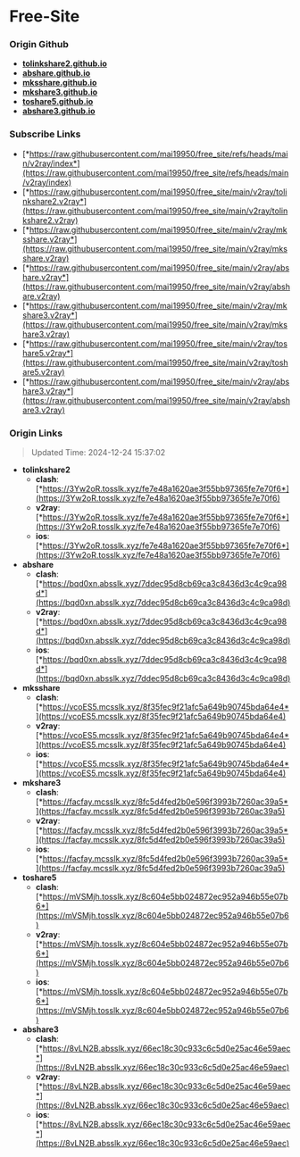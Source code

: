# Free-Site

### Origin Github

- [**tolinkshare2.github.io**](https://github.com/tolinkshare2/tolinkshare2.github.io)
- [**abshare.github.io**](https://github.com/abshare/abshare.github.io)
- [**mksshare.github.io**](https://github.com/mksshare/mksshare.github.io)
- [**mkshare3.github.io**](https://github.com/mkshare3/mkshare3.github.io)
- [**toshare5.github.io**](https://github.com/toshare5/toshare5.github.io)
- [**abshare3.github.io**](https://github.com/abshare3/abshare3.github.io)

### Subscribe Links

- [*https://raw.githubusercontent.com/mai19950/free_site/refs/heads/main/v2ray/index*](https://raw.githubusercontent.com/mai19950/free_site/refs/heads/main/v2ray/index)
- [*https://raw.githubusercontent.com/mai19950/free_site/main/v2ray/tolinkshare2.v2ray*](https://raw.githubusercontent.com/mai19950/free_site/main/v2ray/tolinkshare2.v2ray)
- [*https://raw.githubusercontent.com/mai19950/free_site/main/v2ray/mksshare.v2ray*](https://raw.githubusercontent.com/mai19950/free_site/main/v2ray/mksshare.v2ray)
- [*https://raw.githubusercontent.com/mai19950/free_site/main/v2ray/abshare.v2ray*](https://raw.githubusercontent.com/mai19950/free_site/main/v2ray/abshare.v2ray)
- [*https://raw.githubusercontent.com/mai19950/free_site/main/v2ray/mkshare3.v2ray*](https://raw.githubusercontent.com/mai19950/free_site/main/v2ray/mkshare3.v2ray)
- [*https://raw.githubusercontent.com/mai19950/free_site/main/v2ray/toshare5.v2ray*](https://raw.githubusercontent.com/mai19950/free_site/main/v2ray/toshare5.v2ray)
- [*https://raw.githubusercontent.com/mai19950/free_site/main/v2ray/abshare3.v2ray*](https://raw.githubusercontent.com/mai19950/free_site/main/v2ray/abshare3.v2ray)

### Origin Links

> Updated Time: 2024-12-24 15:37:02

- **tolinkshare2**
  - **clash**: [*https://3Yw2oR.tosslk.xyz/fe7e48a1620ae3f55bb97365fe7e70f6*](https://3Yw2oR.tosslk.xyz/fe7e48a1620ae3f55bb97365fe7e70f6)
  - **v2ray**: [*https://3Yw2oR.tosslk.xyz/fe7e48a1620ae3f55bb97365fe7e70f6*](https://3Yw2oR.tosslk.xyz/fe7e48a1620ae3f55bb97365fe7e70f6)
  - **ios**: [*https://3Yw2oR.tosslk.xyz/fe7e48a1620ae3f55bb97365fe7e70f6*](https://3Yw2oR.tosslk.xyz/fe7e48a1620ae3f55bb97365fe7e70f6)
- **abshare**
  - **clash**: [*https://bqd0xn.absslk.xyz/7ddec95d8cb69ca3c8436d3c4c9ca98d*](https://bqd0xn.absslk.xyz/7ddec95d8cb69ca3c8436d3c4c9ca98d)
  - **v2ray**: [*https://bqd0xn.absslk.xyz/7ddec95d8cb69ca3c8436d3c4c9ca98d*](https://bqd0xn.absslk.xyz/7ddec95d8cb69ca3c8436d3c4c9ca98d)
  - **ios**: [*https://bqd0xn.absslk.xyz/7ddec95d8cb69ca3c8436d3c4c9ca98d*](https://bqd0xn.absslk.xyz/7ddec95d8cb69ca3c8436d3c4c9ca98d)
- **mksshare**
  - **clash**: [*https://vcoES5.mcsslk.xyz/8f35fec9f21afc5a649b90745bda64e4*](https://vcoES5.mcsslk.xyz/8f35fec9f21afc5a649b90745bda64e4)
  - **v2ray**: [*https://vcoES5.mcsslk.xyz/8f35fec9f21afc5a649b90745bda64e4*](https://vcoES5.mcsslk.xyz/8f35fec9f21afc5a649b90745bda64e4)
  - **ios**: [*https://vcoES5.mcsslk.xyz/8f35fec9f21afc5a649b90745bda64e4*](https://vcoES5.mcsslk.xyz/8f35fec9f21afc5a649b90745bda64e4)
- **mkshare3**
  - **clash**: [*https://facfay.mcsslk.xyz/8fc5d4fed2b0e596f3993b7260ac39a5*](https://facfay.mcsslk.xyz/8fc5d4fed2b0e596f3993b7260ac39a5)
  - **v2ray**: [*https://facfay.mcsslk.xyz/8fc5d4fed2b0e596f3993b7260ac39a5*](https://facfay.mcsslk.xyz/8fc5d4fed2b0e596f3993b7260ac39a5)
  - **ios**: [*https://facfay.mcsslk.xyz/8fc5d4fed2b0e596f3993b7260ac39a5*](https://facfay.mcsslk.xyz/8fc5d4fed2b0e596f3993b7260ac39a5)
- **toshare5**
  - **clash**: [*https://mVSMjh.tosslk.xyz/8c604e5bb024872ec952a946b55e07b6*](https://mVSMjh.tosslk.xyz/8c604e5bb024872ec952a946b55e07b6)
  - **v2ray**: [*https://mVSMjh.tosslk.xyz/8c604e5bb024872ec952a946b55e07b6*](https://mVSMjh.tosslk.xyz/8c604e5bb024872ec952a946b55e07b6)
  - **ios**: [*https://mVSMjh.tosslk.xyz/8c604e5bb024872ec952a946b55e07b6*](https://mVSMjh.tosslk.xyz/8c604e5bb024872ec952a946b55e07b6)
- **abshare3**
  - **clash**: [*https://8vLN2B.absslk.xyz/66ec18c30c933c6c5d0e25ac46e59aec*](https://8vLN2B.absslk.xyz/66ec18c30c933c6c5d0e25ac46e59aec)
  - **v2ray**: [*https://8vLN2B.absslk.xyz/66ec18c30c933c6c5d0e25ac46e59aec*](https://8vLN2B.absslk.xyz/66ec18c30c933c6c5d0e25ac46e59aec)
  - **ios**: [*https://8vLN2B.absslk.xyz/66ec18c30c933c6c5d0e25ac46e59aec*](https://8vLN2B.absslk.xyz/66ec18c30c933c6c5d0e25ac46e59aec)
